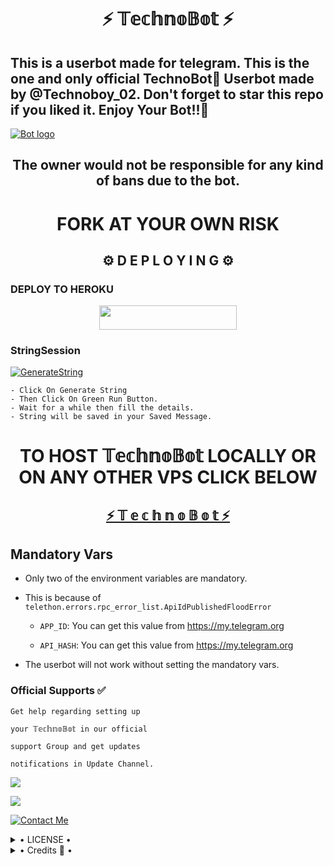 
<h1 align="center">⚡ 𝕋𝕖𝕔𝕙𝕟𝕠𝔹𝕠𝕥 ⚡</h1>


<h2>This is a userbot made for telegram. 
This is the one and only official TechnoBot💖 Userbot made by @Technoboy_02. Don't forget to star this repo if you liked it. Enjoy Your Bot!!💝</h2>

[![Bot logo](https://te.legra.ph/file/33f754dab4aecbc1e19f7.jpg)](https://t.me/TechnoBot_Support)

<h2 align="center">The owner would not be responsible for any kind of bans due to the bot.</h2>

<h1 align="center">FORK AT YOUR OWN RISK</h1>

<h2 align="center">⚙️ D E P L O Y I N G ⚙️</h2>


<h3> DEPLOY TO HEROKU </h3>

<p align="center"><a href="https://heroku.com/deploy"> <img src="https://img.shields.io/badge/Deploy%20To%20Heroku-grey?style=for-the-badge&logo=heroku" width="220" height="38.45"/></a></p>
</a>

<h3> StringSession </h3>


[![GenerateString](https://img.shields.io/badge/repl.it-generateString-yellowgreen)](https://replit.com/@Technoboy02/TechnoString?v=1) 

    - Click On Generate String
    - Then Click On Green Run Button.
    - Wait for a while then fill the details.
    - String will be saved in your Saved Message.


<h1 align="center">TO HOST 𝕋𝕖𝕔𝕙𝕟𝕠𝔹𝕠𝕥 LOCALLY OR ON ANY OTHER VPS CLICK BELOW</h1>

<h2 align="center"> <a href="https://github.com/TECHNOBOY-OP/TECHNOBOT">⚡ 𝕋 𝕖 𝕔 𝕙 𝕟 𝕠 𝔹 𝕠 𝕥 ⚡</a></h2>

## Mandatory Vars

- Only two of the environment variables are mandatory.

- This is because of `telethon.errors.rpc_error_list.ApiIdPublishedFloodError`

    - `APP_ID`:   You can get this value from https://my.telegram.org

    - `API_HASH`:   You can get this value from https://my.telegram.org

- The userbot will not work without setting the mandatory vars.


### Official Supports ✅ 


```
Get help regarding setting up 

your 𝕋𝕖𝕔𝕙𝕟𝕠𝔹𝕠𝕥 in our official 

support Group and get updates

notifications in Update Channel.
```

<a href="https://t.me/TechnoBot_Updates"><img src="https://img.shields.io/badge/Join-Support%20Channel-red.svg?style=for-the-badge&logo=Telegram"></a>

<a href="https://t.me/TechnoBot_Support"><img src="https://img.shields.io/badge/Join-Support%20Group-blue.svg?style=for-the-badge&logo=Telegram"></a>


[![Contact Me](https://img.shields.io/badge/Telegram-Contact%20Me-informational)](https://t.me/Technoboy_02)


<details>

  <summary> • LICENSE • </summary>

![](https://www.gnu.org/graphics/gplv3-or-later.png)

Copyright (C) 2022 𝕋𝕖𝕔𝕙𝕟𝕠𝔹𝕠𝕥

Poject [𝕋𝕖𝕔𝕙𝕟𝕠𝔹𝕠𝕥](https://github.com/TECHNOBOY-OP/TECHNOBOT) is free software: you can redistribute it and/or modify

it under the terms of the GNU General Public License as published by

the Free Software Foundation, either version 3 of the License, or

(at your option) any later version.

This program is distributed in the hope that it will be useful,

but WITHOUT ANY WARRANTY; without even the implied warranty of

MERCHANTABILITY or FITNESS FOR A PARTICULAR PURPOSE.  See the

GNU General Public License for more details.

You should have received a copy of the GNU General Public License

along with this program. If not, see <https://www.gnu.org/licenses/>.

</details>

<details>

  <summary> • Credits 🏅 • </summary>
  
• Inspired from all the userbots available publically for telegram.

• Motivated mainly by LEGENDBOT and Catuserbot.

• [LonamiWebs](https://github.com/LonamiWebs/Telethon) for Telethon.

• [TECHNO](https://github.com/TECHNOBOT-OP):DEV

• Plugins credit goes to [LEGENDBOT](https://github.com/LEGEND-AI/LEGENDBOT)
